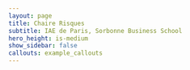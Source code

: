```yaml
---
layout: page
title: Chaire Risques
subtitle: IAE de Paris, Sorbonne Business School
hero_height: is-medium
show_sidebar: false
callouts: example_callouts
---
```

